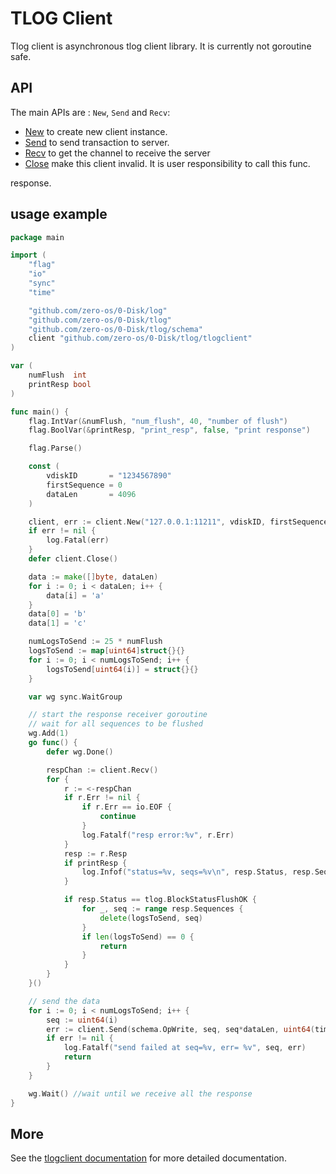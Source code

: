 # TLOG Client

Tlog client is asynchronous tlog client library. It is currently not goroutine safe.

## API

The main APIs are : `New`, `Send` and `Recv`:

- [New](https://godoc.org/github.com/zero-os/0-Disk/tlog/tlogclient#New) to create new client instance.
- [Send](https://godoc.org/github.com/zero-os/0-Disk/tlog/tlogclient#Client.Send) to send transaction to server.
- [Recv](https://godoc.org/github.com/zero-os/0-Disk/tlog/tlogclient#Client.Recv) to get the channel to receive the server
- [Close](https://godoc.org/github.com/zero-os/0-Disk/tlog/tlogclient#Client.Close) make this client invalid. It is user responsibility to call this func.

response.

## usage example

```go
package main

import (
	"flag"
	"io"
	"sync"
	"time"

	"github.com/zero-os/0-Disk/log"
	"github.com/zero-os/0-Disk/tlog"
	"github.com/zero-os/0-Disk/tlog/schema"
	client "github.com/zero-os/0-Disk/tlog/tlogclient"
)

var (
	numFlush  int
	printResp bool
)

func main() {
	flag.IntVar(&numFlush, "num_flush", 40, "number of flush")
	flag.BoolVar(&printResp, "print_resp", false, "print response")

	flag.Parse()

	const (
		vdiskID       = "1234567890"
		firstSequence = 0
		dataLen       = 4096
	)

	client, err := client.New("127.0.0.1:11211", vdiskID, firstSequence)
	if err != nil {
		log.Fatal(err)
	}
	defer client.Close()

	data := make([]byte, dataLen)
	for i := 0; i < dataLen; i++ {
		data[i] = 'a'
	}
	data[0] = 'b'
	data[1] = 'c'

	numLogsToSend := 25 * numFlush
	logsToSend := map[uint64]struct{}{}
	for i := 0; i < numLogsToSend; i++ {
		logsToSend[uint64(i)] = struct{}{}
	}

	var wg sync.WaitGroup

	// start the response receiver goroutine
	// wait for all sequences to be flushed
	wg.Add(1)
	go func() {
		defer wg.Done()

		respChan := client.Recv()
		for {
			r := <-respChan
			if r.Err != nil {
				if r.Err == io.EOF {
					continue
				}
				log.Fatalf("resp error:%v", r.Err)
			}
			resp := r.Resp
			if printResp {
				log.Infof("status=%v, seqs=%v\n", resp.Status, resp.Sequences)
			}

			if resp.Status == tlog.BlockStatusFlushOK {
				for _, seq := range resp.Sequences {
					delete(logsToSend, seq)
				}
				if len(logsToSend) == 0 {
					return
				}
			}
		}
	}()

	// send the data
	for i := 0; i < numLogsToSend; i++ {
		seq := uint64(i)
		err := client.Send(schema.OpWrite, seq, seq*dataLen, uint64(time.Now().Unix()), data, uint64(len(data)))
		if err != nil {
			log.Fatalf("send failed at seq=%v, err= %v", seq, err)
			return
		}
	}

	wg.Wait() //wait until we receive all the response
}
```

## More

See the [tlogclient documentation](/docs/tlog/client.md) for more detailed documentation.
